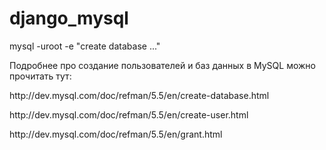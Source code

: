 # django_mysql

mysql -uroot -e "create database ..."
<p>
Подробнее про создание пользователей и баз данных в MySQL можно прочитать тут:
<p>
http://dev.mysql.com/doc/refman/5.5/en/create-database.html
<p>
http://dev.mysql.com/doc/refman/5.5/en/create-user.html
<p>
http://dev.mysql.com/doc/refman/5.5/en/grant.html
